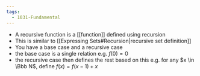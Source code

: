 ```yaml
---
tags:
  - 1031-Fundamental
---
```

- A recursive function is a [[function]] defined using recursion
- This is similar to [[Expressing Sets#Recursion|recursive set definition]]
- You have a base case and a recursive case
- the base case is a single relation e.g. $f(0) = 0$
- the recursive case then defines the rest based on this e.g. for any $x \in \Bbb N$, define $f(x) = f(x-1) + x$
